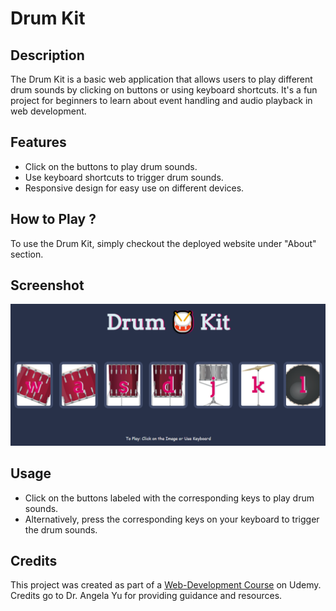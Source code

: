 # Drum Kit

## Description

The Drum Kit is a basic web application that allows users to play different drum sounds by clicking on buttons or using keyboard shortcuts. It's a fun project for beginners to learn about event handling and audio playback in web development.

## Features

- Click on the buttons to play drum sounds.
- Use keyboard shortcuts to trigger drum sounds.
- Responsive design for easy use on different devices.

## How to Play ?

To use the Drum Kit, simply checkout the deployed website under "About" section.

## Screenshot

![Drum Kit Screenshot](./images/demo.png)

## Usage

- Click on the buttons labeled with the corresponding keys to play drum sounds.
- Alternatively, press the corresponding keys on your keyboard to trigger the drum sounds.

## Credits

This project was created as part of a [Web-Development Course](https://www.udemy.com/course/the-complete-web-development-bootcamp/) on Udemy. Credits go to Dr. Angela Yu for providing guidance and resources.
